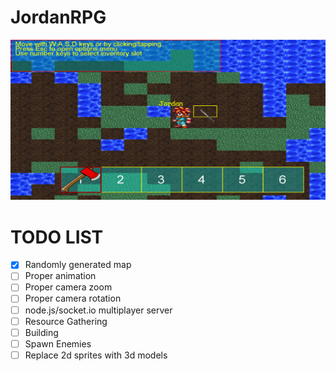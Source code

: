 # JordanRPG


![Screenshot](screenshot.png?raw=true "Screenshot")


# TODO LIST #

- [x] Randomly generated map
- [ ] Proper animation
- [ ] Proper camera zoom
- [ ] Proper camera rotation
- [ ] node.js/socket.io multiplayer server
- [ ] Resource Gathering
- [ ] Building
- [ ] Spawn Enemies
- [ ] Replace 2d sprites with 3d models
